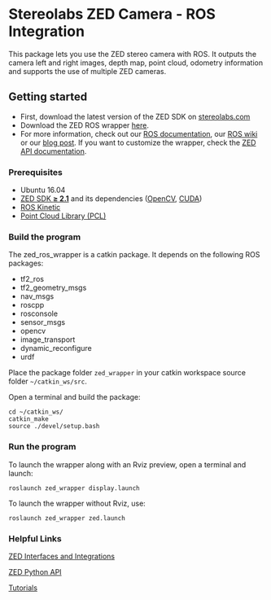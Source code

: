 # Stereolabs ZED Camera - ROS Integration

This package lets you use the ZED stereo camera with ROS. It outputs the camera left and right images, depth map, point cloud, odometry information and supports the use of multiple ZED cameras.

## Getting started

- First, download the latest version of the ZED SDK on [stereolabs.com](https://www.stereolabs.com/developers/)
- Download the ZED ROS wrapper [here](https://github.com/stereolabs/zed-ros-wrapper/archive/master.zip).
- For more information, check out our [ROS documentation](https://www.stereolabs.com/documentation/guides/using-zed-with-ros/introduction.html), our [ROS wiki](http://wiki.ros.org/zed-ros-wrapper) or our [blog post](https://www.stereolabs.com/blog/index.php/2015/09/07/use-your-zed-camera-with-ros/). If you want to customize the wrapper, check the [ZED API documentation](https://www.stereolabs.com/developers/documentation/API/).

### Prerequisites

- Ubuntu 16.04
- [ZED SDK **≥ 2.1**](https://www.stereolabs.com/developers/) and its dependencies ([OpenCV](http://docs.opencv.org/3.1.0/d7/d9f/tutorial_linux_install.html), [CUDA](https://developer.nvidia.com/cuda-downloads))
- [ROS Kinetic](http://wiki.ros.org/kinetic/Installation/Ubuntu)
- [Point Cloud Library (PCL)](https://github.com/PointCloudLibrary/pcl)

### Build the program

The zed_ros_wrapper is a catkin package. It depends on the following ROS packages:

   - tf2_ros
   - tf2_geometry_msgs
   - nav_msgs
   - roscpp
   - rosconsole
   - sensor_msgs
   - opencv
   - image_transport
   - dynamic_reconfigure
   - urdf

Place the package folder `zed_wrapper` in your catkin workspace source folder `~/catkin_ws/src`.

Open a terminal and build the package:

    cd ~/catkin_ws/
    catkin_make
    source ./devel/setup.bash

### Run the program

To launch the wrapper along with an Rviz preview, open a terminal and launch:

    roslaunch zed_wrapper display.launch

To launch the wrapper without Rviz, use:

    roslaunch zed_wrapper zed.launch
    
### Helpful Links

[ZED Interfaces and Integrations](https://www.stereolabs.com/docs/integrations/)

[ZED Python API](https://github.com/stereolabs/zed-python-api)

[Tutorials](https://www.stereolabs.com/documentation/guides/using-zed-with-ros/introduction.html)
